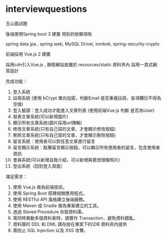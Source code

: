 # interviewquestions
玉山面試題

後端使用Spring boot 3 建置 用到的依賴項有

spring data jpa , spring web, MySQL Driver, lombok, spring-security-crypto

前端採用 Vue.js 2 建置

採用cdn引入Vue.js , 靜態網站放置於 resources/static 資料夾內
採用一頁式網頁設計

完成功能：
1. 登入系統
2. 註冊系統 (使用 bCrypt 單向加密，判斷Email 是否重複註冊，各項欄位不得為空值)
3. 登入驗證：登入成功才能進入文章列表 (使用前端Vue.js 判斷 是否為User)
4. 發表文章系統(可以新增圖片)
5. 顯示所有文章系統(圖片採用url傳輸)
6. 修改文章系統(只有自己寫的文章，才會顯示修改按鈕)
7. 刪除文章系統(只有自己寫的文章，才會顯示刪除按鈕)
8. 留言系統：使用者可以對任意文章進行留言
9. 留言顯示系統：點擊留言顯示按鈕，可以顯示所有使用者的留言，包含使用者資訊 
10. 會員系統(可以新增自我介紹，可以新增與更改頭像照片)
11. 登出系統（回到登入頁面）


滿足需求：
1. 使用 Vue.js 做為前端技術。 
2. 使用 Spring Boot 搭建相關應用程式。 
3. 使用 RESTful API 風格建立後端服務。 
4. 使用 Maven 或 Gradle 做為專案建立的工具。 
5. 透過 Stored Procedure 存取資料庫。 
6. 需同時異動多個資料表時，請實作 Transaction，避免資料錯亂。 
7. 資料庫的 DDL 和 DML 請存放在專案下的\DB 資料夾內提供 
8. 需防止 SQL Injection 以及 XSS 攻擊。



